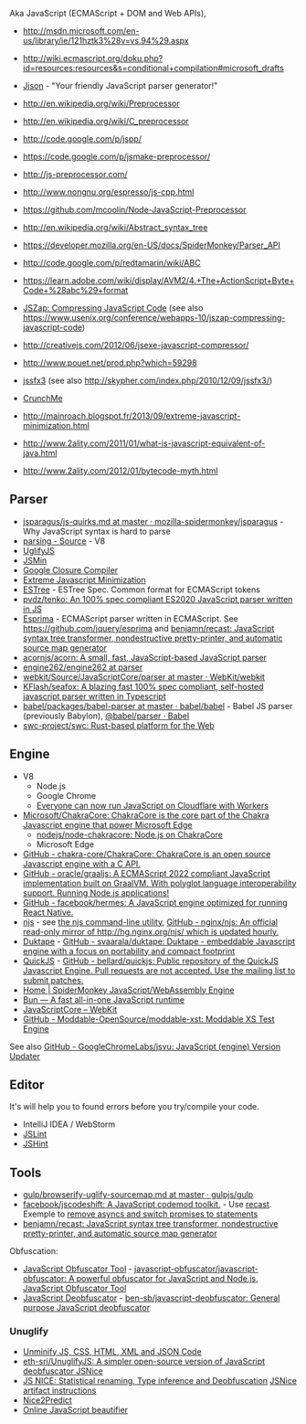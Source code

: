 Aka JavaScript (ECMAScript + DOM and Web APIs),

- http://msdn.microsoft.com/en-us/library/ie/121hztk3%28v=vs.94%29.aspx
- http://wiki.ecmascript.org/doku.php?id=resources:resources&s=conditional+compilation#microsoft_drafts

- [Jison](http://zaa.ch/jison/) - "Your friendly JavaScript parser generator!"

- http://en.wikipedia.org/wiki/Preprocessor
- http://en.wikipedia.org/wiki/C_preprocessor
- http://code.google.com/p/jspp/
- https://code.google.com/p/jsmake-preprocessor/
- http://js-preprocessor.com/
- http://www.nongnu.org/espresso/js-cpp.html
- https://github.com/mcoolin/Node-JavaScript-Preprocessor

- http://en.wikipedia.org/wiki/Abstract_syntax_tree
- https://developer.mozilla.org/en-US/docs/SpiderMonkey/Parser_API
- http://code.google.com/p/redtamarin/wiki/ABC
- https://learn.adobe.com/wiki/display/AVM2/4.+The+ActionScript+Byte+Code+%28abc%29+format

- [JSZap: Compressing JavaScript Code](http://research.microsoft.com/apps/pubs/?id=120832) (see also https://www.usenix.org/conference/webapps-10/jszap-compressing-javascript-code)

- http://creativejs.com/2012/06/jsexe-javascript-compressor/
- http://www.pouet.net/prod.php?which=59298
- [jssfx3](https://code.google.com/p/jssfx/) (see also http://skypher.com/index.php/2010/12/09/jssfx3/)
- [CrunchMe](http://crunchme.bitsnbites.eu/)
- http://mainroach.blogspot.fr/2013/09/extreme-javascript-minimization.html
- http://www.2ality.com/2011/01/what-is-javascript-equivalent-of-java.html
- http://www.2ality.com/2012/01/bytecode-myth.html

## Parser

- [jsparagus/js-quirks.md at master · mozilla-spidermonkey/jsparagus](https://github.com/mozilla-spidermonkey/jsparagus/blob/master/js-quirks.md#readme) - Why JavaScript syntax is hard to parse
- [parsing - Source](https://source.chromium.org/chromium/chromium/src/+/master:v8/src/parsing/) - V8
- [UglifyJS](https://github.com/mishoo/UglifyJS)
- [JSMin](http://www.crockford.com/javascript/jsmin.html)
- [Google Closure Compiler](https://developers.google.com/closure/compiler/)
- [Extreme Javascript Minimization](http://mainroach.blogspot.fr/2013/09/extreme-javascript-minimization.html)
- [ESTree](https://github.com/estree/estree) - ESTree Spec. Common format for ECMAScript tokens
- [pvdz/tenko: An 100% spec compliant ES2020 JavaScript parser written in JS](https://github.com/pvdz/tenko)
- [Esprima](http://esprima.org/) - ECMAScript parser written in ECMAScript. See https://github.com/jquery/esprima and [benjamn/recast: JavaScript syntax tree transformer, nondestructive pretty-printer, and automatic source map generator](https://github.com/benjamn/recast)
- [acornjs/acorn: A small, fast, JavaScript-based JavaScript parser](https://github.com/acornjs/acorn)
- [engine262/engine262 at parser](https://github.com/engine262/engine262/tree/parser)
- [webkit/Source/JavaScriptCore/parser at master · WebKit/webkit](https://github.com/WebKit/webkit/tree/master/Source/JavaScriptCore/parser)
- [KFlash/seafox: A blazing fast 100% spec compliant, self-hosted javascript parser written in Typescript](https://github.com/KFlash/seafox)
- [babel/packages/babel-parser at master · babel/babel](https://github.com/babel/babel/tree/master/packages/babel-parser) - Babel JS parser (previously Babylon), [@babel/parser · Babel](https://babeljs.io/docs/en/babel-parser)
- [swc-project/swc: Rust-based platform for the Web](https://github.com/swc-project/swc)

## Engine

- V8
	- Node.js
	- Google Chrome
	- [Everyone can now run JavaScript on Cloudflare with Workers](https://blog.cloudflare.com/cloudflare-workers-unleashed/)
- [Microsoft/ChakraCore: ChakraCore is the core part of the Chakra Javascript engine that power Microsoft Edge](https://github.com/Microsoft/ChakraCore)
	- [nodejs/node-chakracore: Node.js on ChakraCore](https://github.com/nodejs/node-chakracore)
	- Microsoft Edge
- [GitHub - chakra-core/ChakraCore: ChakraCore is an open source Javascript engine with a C API.](https://github.com/chakra-core/ChakraCore)
- [GitHub - oracle/graaljs: A ECMAScript 2022 compliant JavaScript implementation built on GraalVM. With polyglot language interoperability support. Running Node.js applications!](https://github.com/oracle/graaljs)
- [GitHub - facebook/hermes: A JavaScript engine optimized for running React Native.](https://github.com/facebook/hermes)
- [njs](https://nginx.org/en/docs/njs/index.html) - see [the njs command-line utility](https://nginx.org/en/docs/njs/cli.html), [GitHub - nginx/njs: An official read-only mirror of http://hg.nginx.org/njs/ which is updated hourly.](https://github.com/nginx/njs)
- [Duktape](https://duktape.org/) - [GitHub - svaarala/duktape: Duktape - embeddable Javascript engine with a focus on portability and compact footprint](https://github.com/svaarala/duktape)
- [QuickJS](https://bellard.org/quickjs/) - [GitHub - bellard/quickjs: Public repository of the QuickJS Javascript Engine. Pull requests are not accepted. Use the mailing list to submit patches.](https://github.com/bellard/quickjs)
- [Home | SpiderMonkey JavaScript/WebAssembly Engine](https://spidermonkey.dev/)
- [Bun — A fast all-in-one JavaScript runtime](https://bun.sh/)
- [JavaScriptCore – WebKit](https://trac.webkit.org/wiki/JavaScriptCore)
- [GitHub - Moddable-OpenSource/moddable-xst: Moddable XS Test Engine](https://github.com/Moddable-OpenSource/moddable-xst)

See also [GitHub - GoogleChromeLabs/jsvu: JavaScript (engine) Version Updater](https://github.com/GoogleChromeLabs/jsvu#supported-engines-per-os)

## Editor

It's will help you to found errors before you try/compile your code.

- IntelliJ IDEA / WebStorm
- [JSLint](http://www.jslint.com/)
- [JSHint](http://www.jshint.com/)

## Tools

- [gulp/browserify-uglify-sourcemap.md at master · gulpjs/gulp](https://github.com/gulpjs/gulp/blob/master/docs/recipes/browserify-uglify-sourcemap.md)
- [facebook/jscodeshift: A JavaScript codemod toolkit.](https://github.com/facebook/jscodeshift) - Use [recast](https://github.com/benjamn/recast). Exemple to [remove asyncs and switch promises to statements](https://astexplorer.net/#/gist/b8e4e9313c4805a8928d9a199e3c9b7e/e0f298d99d81976061f5dcc0727d2e8e656d7261)
- [benjamn/recast: JavaScript syntax tree transformer, nondestructive pretty-printer, and automatic source map generator](https://github.com/benjamn/recast)

Obfuscation:

- [JavaScript Obfuscator Tool](https://obfuscator.io/) - [javascript-obfuscator/javascript-obfuscator: A powerful obfuscator for JavaScript and Node.js](https://github.com/javascript-obfuscator/javascript-obfuscator), [JavaScript Obfuscator Tool](https://obfuscator.io/)
- [JavaScript Deobfuscator](https://deobfuscate.io/) - [ben-sb/javascript-deobfuscator: General purpose JavaScript deobfuscator](https://github.com/ben-sb/javascript-deobfuscator)

### Unuglify

- [Unminify JS, CSS, HTML, XML and JSON Code](https://unminify.com/)
- [eth-sri/UnuglifyJS: A simpler open-source version of JavaScript deobfuscator JSNice](https://github.com/eth-sri/UnuglifyJS)
- [JS NICE: Statistical renaming, Type inference and Deobfuscation](http://jsnice.org/)
	[JSNice artifact instructions](https://files.sri.inf.ethz.ch/jsniceartifact/index.html)
- [Nice2Predict](http://nice2predict.org/)
- [Online JavaScript beautifier](https://beautifier.io/)

